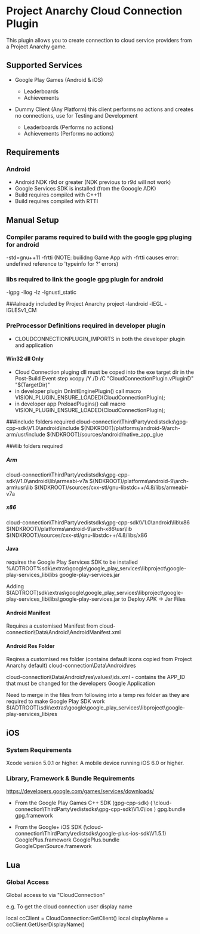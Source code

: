 # Project Anarchy Cloud Connection Plugin

This plugin allows you to create connection to cloud service providers from a Project Anarchy game.

## Supported Services
* Google Play Games (Android & iOS)
  * Leaderboards
  * Achievements
  
* Dummy Client (Any Platform)
   this client performs no actions and creates no connections, use for Testing and Development
  * Leaderboards (Performs no actions)
  * Achievements (Performs no actions)

## Requirements

### Android
* Android NDK r9d or greater (NDK previous to r9d will not work)
* Google Services SDK is installed (from the Gooogle ADK)
* Build requires compiled with C++11
* Build requires compiled with RTTI

## Manual Setup

### Compiler params required to build with the google gpg pluging for android
-std=gnu++11 -frtti 
(NOTE: builidng Game App with -frtti causes error: undefined reference to 'typeinfo for ?' errors)
### libs required to link the google gpg plugin for android
-lgpg
-llog -lz
-lgnustl_static

###already included by Project Anarchy project
-landroid -lEGL -lGLESv1_CM

### PreProcessor Definitions required in developer plugin
* CLOUDCONNECTIONPLUGIN_IMPORTS in both the developer plugin and application

#### Win32 dll Only 
* Cloud Connection pluging dll must be coped into the exe target dir in the Post-Build Event step
xcopy /Y /D /C "CloudConnectionPlugin.vPluginD" "$(TargetDir)"
* in developer plugin OnInitEnginePlugin() call macro VISION_PLUGIN_ENSURE_LOADED(CloudConnectionPlugin);
* in developer app PreloadPlugins() call macro VISION_PLUGIN_ENSURE_LOADED(CloudConnectionPlugin);

###include folders required
cloud-connection\ThirdParty\redistsdks\gpg-cpp-sdk\V1.0\android\include
$(NDKROOT)/platforms/android-9/arch-arm/usr/include
$(NDKROOT)/sources/android/native_app_glue

###lib folders required

##### Arm
cloud-connection\ThirdParty\redistsdks\gpg-cpp-sdk\V1.0\android\lib\armeabi-v7a
$(NDKROOT)/platforms\android-9\arch-arm\usr\lib
$(NDKROOT)/sources/cxx-stl/gnu-libstdc++/4.8/libs/armeabi-v7a

##### x86
cloud-connection\ThirdParty\redistsdks\gpg-cpp-sdk\V1.0\android\lib\x86
$(NDKROOT)/platforms\android-9\arch-x86\usr\lib
$(NDKROOT)/sources/cxx-stl/gnu-libstdc++/4.8/libs/x86

#### Java
requires the Google Play Services SDK to be installed
%ADTROOT%sdk\extras\google\google_play_services\libproject\google-play-services_lib\libs
google-play-services.jar

Adding $(ADTROOT)sdk\extras\google\google_play_services\libproject\google-play-services_lib\libs\google-play-services.jar to Deploy APK -> Jar Files

#### Android Manifest
Requires a customised Manifest from
cloud-connection\Data\Android\AndroidManifest.xml

#### Android Res Folder
Reqires a customised res folder (contains default icons copied from Project Anarchy default)
cloud-connection\Data\Android\res

cloud-connection\Data\Android\res\values\ids.xml - contains the APP_ID that must be changed for the developers Google Application

Need to merge in the files from following into a temp res folder as they are required to make Google Play SDK work
$(ADTROOT)\sdk\extras\google\google_play_services\libproject\google-play-services_lib\res

## iOS

### System Requirements
Xcode version 5.0.1 or higher.
A mobile device running iOS 6.0 or higher.

### Library, Framework & Bundle Requirements

https://developers.google.com/games/services/downloads/

* From the Google Play Games C++ SDK (gpg-cpp-sdk) ( \cloud-connection\ThirdParty\redistsdks\gpg-cpp-sdk\V1.0\ios )
	gpg.bundle
	gpg.framework
	
* From the Google+ iOS SDK (\cloud-connection\ThirdParty\redistsdks\google-plus-ios-sdk\V1.5.1)
	GooglePlus.framework
	GooglePlus.bundle
	GoogleOpenSource.framework

## Lua

### Global Access

Global access to via "CloudConnection"

e.g. To get the cloud connection user display name

  local ccClient = CloudConnection:GetClient()
  local displayName = ccClient:GetUserDisplayName()





